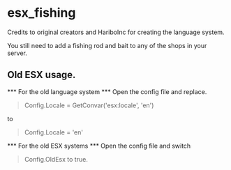 # esx_fishing

Credits to original creators and HariboInc for creating the language system.


You still need to add a fishing rod and bait to any of the shops in your server.



## Old ESX usage.

*** For the old language system ***
Open the config file and replace.
> Config.Locale = GetConvar('esx:locale', 'en')

to
> Config.Locale = 'en'


*** For the old ESX systems ***
Open the config file and switch
> Config.OldEsx
to true.

